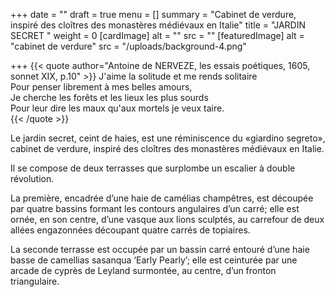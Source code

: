+++
date = ""
draft = true
menu = []
summary = "Cabinet de verdure, inspiré des cloîtres des monastères médiévaux en Italie"
title = "JARDIN SECRET "
weight = 0
[cardImage]
alt = ""
src = ""
[featuredImage]
alt = "cabinet de verdure"
src = "/uploads/background-4.png"

+++
{{< quote author="Antoine de NERVEZE, les essais poétiques, 1605, sonnet XIX, p.10"  >}} J'aime la solitude et me rends solitaire<br/> Pour penser librement à mes belles amours,<br/> Je cherche les forêts et les lieux les plus sourds<br/> Pour leur dire les maux qu'aux mortels je veux taire.<br/> {{< /quote >}}

Le jardin secret, ceint de haies, est une réminiscence du «giardino segreto», cabinet de verdure, inspiré des cloîtres des monastères médiévaux en Italie.

Il se compose de deux terrasses que surplombe un escalier à double révolution.

La première, encadrée d’une haie de camélias champêtres, est découpée par quatre bassins formant les contours angulaires d’un carré; elle est ornée, en son centre, d’une vasque aux lions sculptés, au carrefour de deux allées engazonnées découpant quatre carrés de topiaires.

La seconde terrasse est occupée par un bassin carré entouré d’une haie basse de camellias sasanqua ‘Early Pearly’; elle est ceinturée par une arcade de cyprès de Leyland surmontée, au centre, d’un fronton triangulaire.
